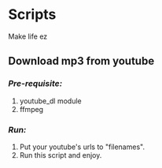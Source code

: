# Scripts
Make life ez

## Download mp3 from youtube  
### ***Pre-requisite:***
1. youtube_dl module
2. ffmpeg  
### ***Run:***
1. Put your youtube's urls to "filenames".
2. Run this script and enjoy.
